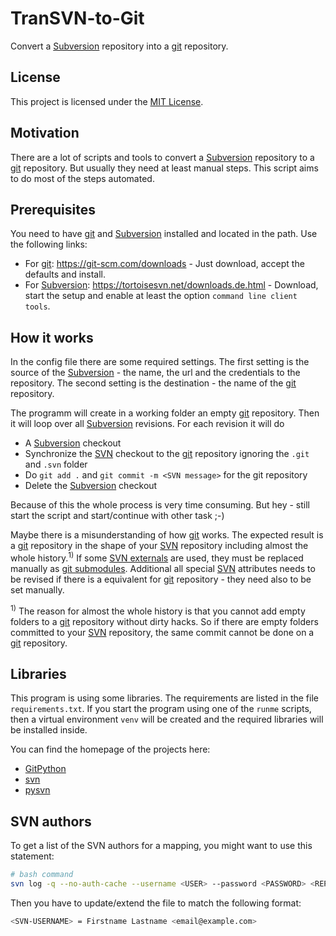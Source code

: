 # TranSVN-to-Git

Convert a [Subversion][SVN] repository into a [git][GIT] repository.

## License

This project is licensed under the [MIT License][MIT].

## Motivation

There are a lot of scripts and tools to convert a [Subversion][SVN] repository to a [git][GIT] repository. But usually they need at least manual steps. This script aims to do most of the steps automated.

## Prerequisites

You need to have [git][GIT] and [Subversion][SVN] installed and located in the path. Use the following links:

* For [git][GIT]: <https://git-scm.com/downloads> - Just download, accept the defaults and install.
* For [Subversion][SVN]: <https://tortoisesvn.net/downloads.de.html> - Download, start the setup and enable at least the option `command line client tools`.

## How it works

In the config file there are some required settings. The first setting is the source of the [Subversion][SVN] - the name, the url and the credentials to the repository. The second setting is the destination - the name of the [git][GIT] repository.

The programm will create in a working folder an empty [git][GIT] repository. Then it will loop over all [Subversion][SVN] revisions. For each revision it will do

* A [Subversion][SVN] checkout
* Synchronize the [SVN][SVN] checkout to the [git][GIT] repository ignoring the `.git` and `.svn` folder
* Do `git add .` and `git commit -m <SVN message>` for the git repository
* Delete the [Subversion][SVN] checkout

Because of this the whole process is very time consuming. But hey - still start the script and start/continue with other task ;-)

Maybe there is a misunderstanding of how [git][GIT] works. The expected result is a [git][GIT] repository in the shape of your [SVN][SVN] repository including almost the whole history.<sup>1)</sup> If some [SVN externals][SVN_EXTERNAL] are used, they must be replaced manually as [git submodules][GIT_SUBMODULE]. Additional all special [SVN][SVN] attributes needs to be revised if there is a equivalent for [git][GIT] repository - they need also to be set manually.

<sup>1)</sup> The reason for almost the whole history is that you cannot add empty folders to a [git][GIT] repository without dirty hacks. So if there are empty folders committed to your [SVN][SVN] repository, the same commit cannot be done on a [git][GIT] repository.

## Libraries

This program is using some libraries. The requirements are listed in the file `requirements.txt`. If you start the program using one of the `runme` scripts, then a virtual environment `venv` will be created and the required libraries will be installed inside.

You can find the homepage of the projects here:

* [GitPython][LIBGIT]
* [svn][LIBSVN]
* [pysvn][PYSVN]

## SVN authors

To get a list of the SVN authors for a mapping, you might want to use this statement:

```bash
# bash command
svn log -q --no-auth-cache --username <USER> --password <PASSWORD> <REPOSITORY URL> | grep -i '(' | cut -d '|' -f 2 | sort -u > users.txt
```

Then you have to update/extend the file to match the following format:

```bash
<SVN-USERNAME> = Firstname Lastname <email@example.com>
```

[GIT]: https://git-scm.com/
[GIT_SUBMODULE]: https://git-scm.com/book/en/v2/Git-Tools-Submodules
[LIBGIT]: https://github.com/gitpython-developers/GitPython
[LIBSVN]: https://github.com/dsoprea/PySvn
[MIT]: https://opensource.org/licenses/MIT
[PYSVN]: https://pysvn.sourceforge.io
[SVN]: https://subversion.apache.org/
[SVN_EXTERNAL]: https://svnbook.red-bean.com/en/1.7/svn.advanced.externals.html
